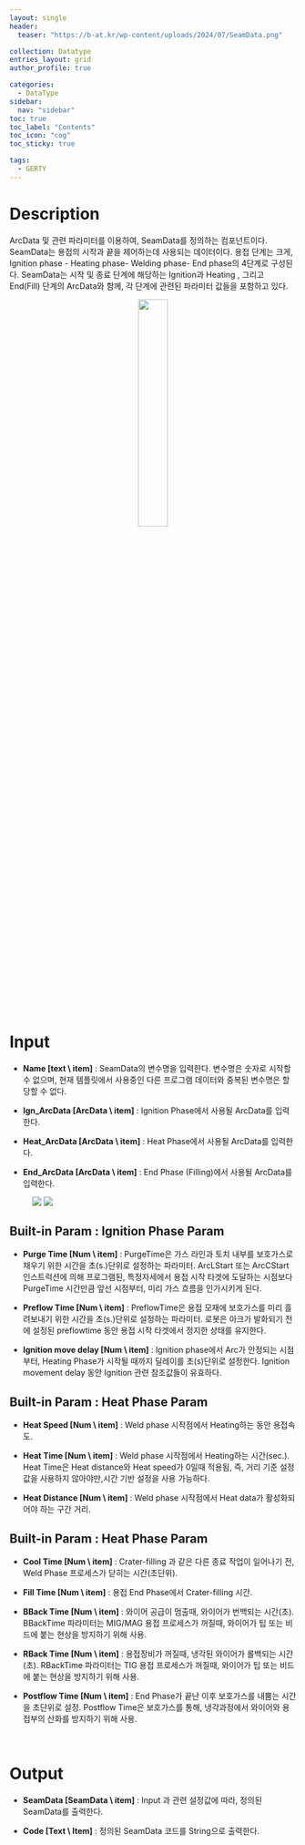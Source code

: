 ```yaml
---
layout: single
header:
  teaser: "https://b-at.kr/wp-content/uploads/2024/07/SeamData.png"

collection: Datatype
entries_layout: grid
author_profile: true

categories:
  - DataType
sidebar:
  nav: "sidebar"
toc: true
toc_label: "Contents"
toc_icon: "cog"
toc_sticky: true

tags: 
  - GERTY
---
```

# Description

ArcData 및 관련 파라미터를 이용하여, SeamData를 정의하는 컴포넌트이다. 
SeamData는 용접의 시작과 끝을 제어하는데 사용되는 데이터이다. 용접 단계는 크게, Ignition phase - Heating phase- Welding phase- End phase의 4단계로 구성된다. SeamData는 시작 및 종료 단계에 해당하는 Ignition과 Heating , 그리고 End(Fill) 단계의 ArcData와 함께, 각 단계에 관련된 파라미터 값들을 포함하고 있다.

<p align="center">  <img src="https://b-at.kr/wp-content/uploads/2024/07/SeamData.png" align="center" width="32%"></p>

# Input

* **Name [text \ item]** : SeamData의 변수명을 입력한다. 변수명은 숫자로 시작할수 없으며, 현재 템플릿에서 사용중인 다른 프로그램 데이터와 중복된 변수명은 할당할 수 없다.

* **Ign_ArcData [ArcData \ item]** : Ignition Phase에서 사용될 ArcData를 입력한다.

* **Heat_ArcData [ArcData \ item]** : Heat Phase에서 사용될 ArcData를 입력한다.

* **End_ArcData [ArcData \ item]** : End Phase (Filling)에서 사용될 ArcData를 입력한다.

<figure class="half">
    <a href="https://b-at.kr/wp-content/uploads/2023/05/Untitled-1.png"><img src="https://b-at.kr/wp-content/uploads/2023/05/Untitled-1.png"></a>
    <a href="https://b-at.kr/wp-content/uploads/2023/05/Untitled-1.png"><img src="https://b-at.kr/wp-content/uploads/2023/05/Untitled-1.png"></a>
</figure>

## Built-in Param : Ignition Phase Param

* **Purge Time [Num \ item]** : PurgeTime은 가스 라인과 토치 내부를 보호가스로 채우기 위한 시간을 초(s.)단위로 설정하는 파라미터. ArcLStart 또는 ArcCStart 인스트럭션에 의해 프로그램된, 특정자세에서 용접 시작 타겟에 도달하는 시점보다 PurgeTime 시간만큼 앞선 시점부터, 미리 가스 흐름을 인가시키게 된다.

* **Preflow Time [Num \ item]** : PreflowTime은 용접 모재에 보호가스를 미리 흘려보내기 위한 시간을 초(s.)단위로 설정하는 파라미터. 로봇은 아크가 발화되기 전에 설정된 preflowtime 동안 용접 시작 타겟에서 정지한 상태를 유지한다.

* **Ignition move delay [Num \ item]** : Ignition phase에서 Arc가 안정되는 시점부터, Heating Phase가 시작될 때까지 딜레이를 초(s)단위로 설정한다. Ignition movement delay 동안 Ignition 관련 참조값들이 유효하다.


## Built-in Param : Heat Phase Param​

* **Heat Speed [Num \ item]** : Weld phase 시작점에서 Heating하는 동안 용접속도.

* **Heat Time [Num \ item]** : Weld phase 시작점에서 Heating하는 시간(sec.). Heat Time은 Heat distance와 Heat speed가 0일때 적용됨, 즉, 거리 기준 설정값을 사용하지 않아야만,시간 기반 설정을 사용 가능하다.

* **Heat Distance [Num \ item]** : Weld phase 시작점에서 Heat data가 활성화되어야 하는 구간 거리.


## Built-in Param : Heat Phase Param​

* **Cool Time [Num \ item]** : Crater-filling 과 같은 다른 종료 작업이 일어나기 전, Weld Phase 프로세스가 닫히는 시간(초단위).

* **Fill Time [Num \ item]** : 용접 End Phase에서 Crater-filling 시간.

* **BBack Time [Num \ item]** : 와이어 공급이 멈출때, 와이어가 번백되는 시간(초). BBackTime 파라미터는 MIG/MAG 용접 프로세스가 꺼질때, 와이어가 팁 또는 비드에 붙는 현상을 방지하기 위해 사용.

* **RBack Time [Num \ item]** : 용접장비가 꺼질때, 냉각된 와이어가 롤백되는 시간(초). RBackTime 파라미터는 TIG 용접 프로세스가 꺼질때, 와이어가 팁 또는 비드에 붙는 현상을 방지하기 위해 사용.

* **Postflow Time [Num \ item]** : End Phase가 끝난 이후 보호가스를 내뿜는 시간을 초단위로 설정. Postflow Time은 보호가스를 통해, 냉각과정에서 와이어와 용접부의 산화를 방지하기 위해 사용.


<br>

# Output

* **SeamData [SeamData \ item]** : Input 과 관련 설정값에 따라, 정의된 SeamData를 출력한다.

* **Code [Text \ Item]** : 정의된 SeamData 코드를 String으로 출력한다.
